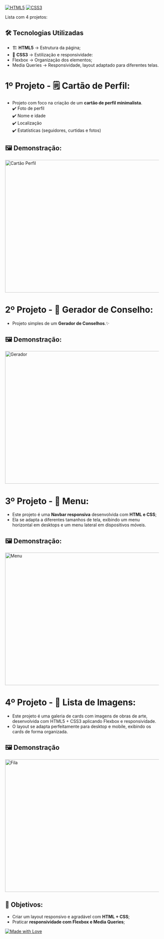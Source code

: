 [![HTML5](https://img.shields.io/badge/HTML5-E34F26?style=flat-square&logo=html5&logoColor=white)]() [![CSS3](https://img.shields.io/badge/CSS3-1572B6?style=flat-square&logo=css3&logoColor=white)]()  


Lista com 4 projetos:

## 🛠️ Tecnologias Utilizadas

- 🏗 **HTML5** → Estrutura da página;  
- 🎨 **CSS3** → Estilização e responsividade:
- Flexbox → Organização dos elementos;
- Media Queries → Responsividade, layout adaptado para diferentes telas.
   

# 1º Projeto - 🗒️ Cartão de Perfil:

- Projeto com foco na criação de um **cartão de perfil minimalista**.  
✔️ Foto de perfil  
✔️ Nome e idade  
✔️ Localização  
✔️ Estatísticas (seguidores, curtidas e fotos) 

## 🖼️ Demonstração:
<img width="577" height="433" alt="Cartão Perfil" src="https://github.com/user-attachments/assets/759ab313-47a7-48e9-9212-3ef56725605c" />

# 2º Projeto - 💬 Gerador de Conselho:

- Projeto simples de um **Gerador de Conselhos**.✨

## 🖼️ Demonstração:
<img width="577" height="433" alt="Gerador" src="https://github.com/user-attachments/assets/140ff639-0c5f-40d7-8eb9-6010a8f20701" />

# 3º Projeto - 🏦 Menu:

- Este projeto é uma **Navbar responsiva** desenvolvida com **HTML e CSS**;
- Ela se adapta a diferentes tamanhos de tela, exibindo um menu horizontal em desktops e um menu lateral em dispositivos móveis.  

## 🖼️ Demonstração:
<img width="577" height="433" alt="Menu" src="https://github.com/user-attachments/assets/ea2054dd-d7f6-4af7-ac79-a2fd01bff632" />


# 4º Projeto - 🎨 Lista de Imagens:

- Este projeto é uma galeria de cards com imagens de obras de arte, desenvolvida com HTML5 + CSS3 aplicando Flexbox e responsividade.
- O layout se adapta perfeitamente para desktop e mobile, exibindo os cards de forma organizada.

## 🖼️ Demonstração
<img width="577" height="433" alt="Fila" src="https://github.com/user-attachments/assets/e7efa263-93bf-40d4-b70b-41f522fd40b1" />


## 🎯 Objetivos:

- Criar um layout responsivo e agradável com **HTML + CSS**;
- Praticar **responsividade com Flexbox e Media Queries**; 

[![Made with Love](https://img.shields.io/badge/Made%20with-💜-AA77FF?style=flat-square)]()
